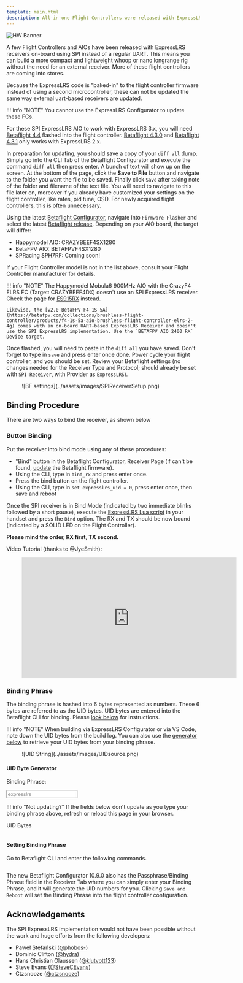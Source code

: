 ```yaml
---
template: main.html
description: All-in-one Flight Controllers were released with ExpressLRS receivers using SPI connection.
---
```


![HW Banner](https://raw.githubusercontent.com/ExpressLRS/ExpressLRS-hardware/master/img/hardware.png)

A few Flight Controllers and AIOs have been released with ExpressLRS receivers on-board using SPI instead of a regular UART. This means you can build a more compact and lightweight whoop or nano longrange rig without the need for an external receiver. More of these flight controllers are coming into stores.

Because the ExpressLRS code is "baked-in" to the flight controller firmware instead of using a second microcontroller, these can not be updated the same way external uart-based receivers are updated. 

!!! info "NOTE"
    You cannot use the ExpressLRS Configurator to update these FCs.

For these SPI ExpressLRS AIO to work with ExpressLRS 3.x, you will need [Betaflight 4.4](https://github.com/betaflight/betaflight/releases/tag/4.4.0-RC2) flashed into the flight controller. [Betaflight 4.3.0](https://github.com/betaflight/betaflight/releases/tag/4.3.0) and [Betaflight 4.3.1](https://github.com/betaflight/betaflight/releases/tag/4.3.1) only works with ExpressLRS 2.x.

In preparation for updating, you should save a copy of your `diff all` dump. Simply go into the CLI Tab of the Betaflight Configurator and execute the command `diff all` then press enter. A bunch of text will show up on the screen. At the bottom of the page, click the **Save to File** button and navigate to the folder you want the file to be saved. Finally click `Save` after taking note of the folder and filename of the text file. You will need to navigate to this file later on, moreover if you already have customized your settings on the flight controller, like rates, pid tune, OSD. For newly acquired flight controllers, this is often unnecessary.

Using the latest [Betaflight Configurator](https://github.com/betaflight/betaflight-configurator/releases), navigate into `Firmware Flasher` and select the latest [Betaflight release](https://github.com/betaflight/betaflight/releases/tag/4.4.0-RC2). Depending on your AIO board, the target will differ:

* Happymodel AIO: CRAZYBEEF4SX1280
* BetaFPV AIO: BETAFPVF4SX1280
* SPRacing SPH7RF: Coming soon!

If your Flight Controller model is not in the list above, consult your Flight Controller manufacturer for details.

!!! info "NOTE"
    The Happymodel Mobula6 900MHz AIO with the CrazyF4 ELRS FC (Target: CRAZYBEEF4DX) doesn't use an SPI ExpressLRS receiver. Check the page for [ES915RX](../quick-start/receivers/hmes900.md#es915868rx-discontinued) instead.
    
    Likewise, the [v2.0 BetaFPV F4 1S 5A](https://betafpv.com/collections/brushless-flight-controller/products/f4-1s-5a-aio-brushless-flight-controller-elrs-2-4g) comes with an on-board UART-based ExpressLRS Receiver and doesn't use the SPI ExpressLRS implementation. Use the `BETAFPV AIO 2400 RX` Device target.

Once flashed, you will need to paste in the `diff all` you have saved. Don't forget to type in `save` and press enter once done. Power cycle your flight controller, and you should be set. Review your Betaflight settings (no changes needed for the Receiver Type and Protocol; should already be set with `SPI Receiver`, with Provider as `ExpressLRS`).

<figure markdown>
![BF settings](../assets/images/SPIReceiverSetup.png)
</figure>

## Binding Procedure

There are two ways to bind the receiver, as shown below

### Button Binding

Put the receiver into bind mode using any of these procedures:

- "Bind" button in the Betaflight Configurator, Receiver Page (if can't be found, [update](#updating) the Betaflight firmware).
- Using the CLI, type in `bind_rx` and press enter once.
- Press the bind button on the flight controller.
- Using the CLI, type in `set expresslrs_uid = 0`, press enter once, then save and reboot

Once the SPI receiver is in Bind Mode (indicated by two immediate blinks followed by a short pause), execute the [ExpressLRS Lua script](../quick-start/transmitters/lua-howto.md) in your handset and press the `Bind` option. The RX and TX should be now bound (indicated by a SOLID LED on the Flight Controller).

**Please mind the order, RX first, TX second.**

Video Tutorial (thanks to @JyeSmith):

<figure markdown>
<iframe width="560" height="315" src="https://www.youtube.com/embed/U2sxqx2oT4k" title="YouTube video player" frameborder="0" allow="accelerometer; autoplay; clipboard-write; encrypted-media; gyroscope; picture-in-picture" allowfullscreen></iframe>
</figure>

### Binding Phrase

The binding phrase is hashed into 6 bytes represented as numbers. These 6 bytes are referred to as the UID bytes. 
UID bytes are entered into the Betaflight CLI for binding. Please [look below](#setting-binding-phrase) for instructions. 

!!! info "NOTE"
    When building via ExpressLRS Configurator or via VS Code, note down the UID bytes from the build log. You can also use the [generator below](#uid-byte-generator) to retrieve your UID bytes from your binding phrase.

<figure markdown>
![UID String](../assets/images/UIDsource.png)
</figure>

#### UID Byte Generator

Binding Phrase:

<div class="bp-wrapper">
  <input class="md-input bp-input" type="text" placeholder="expresslrs" />
</div>

!!! info "Not updating?"
    If the fields below don't update as you type your binding phrase above, refresh or reload this page in your browser.

UID Bytes
```
```

#### Setting Binding Phrase
Go to Betaflight CLI and enter the following commands.
```
```

<script type="text/javascript" src="//unpkg.com/crypto-js@4.1.1/crypto-js.js"></script>
<script type="text/javascript">
  window.addEventListener("load", (event) => {
    initBindingPhraseGen();
  });
</script>

The new Betaflight Configurator 10.9.0 also has the Passphrase/Binding Phrase field in the Receiver Tab where you can simply enter your Binding Phrase, and it will generate the UID numbers for you. Clicking `Save and Reboot` will set the Binding Phrase into the flight controller configuration.

## Acknowledgements

The SPI ExpressLRS implementation would not have been possible without the work and huge efforts from the following developers:

- Paweł Stefański ([@phobos-](https://github.com/phobos-))
- Dominic Clifton ([@hydra](https://github.com/hydra))
- Hans Christian Olaussen ([@klutvott123](https://github.com/klutvott123))
- Steve Evans ([@SteveCEvans](https://github.com/SteveCEvans))
- Ctzsnooze ([@ctzsnooze](https://github.com/ctzsnooze))
